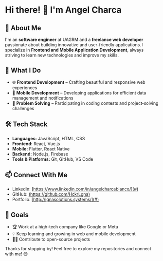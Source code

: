 # Hi there! 👋 I'm Angel Charca  

## 🚀 About Me  
I'm an **software engineer** at UAGRM and a **freelance web developer** passionate about building innovative and user-friendly applications. I specialize in **Frontend and Mobile Application Development**, always striving to learn new technologies and improve my skills.  

## 💼 What I Do  
- 🌐 **Frontend Development** – Crafting beautiful and responsive web experiences  
- 📱 **Mobile Development** – Developing applications for efficient data management and notifications  
- 🔎 **Problem Solving** – Participating in coding contests and project-solving challenges  

## 🛠 Tech Stack  
- **Languages:** JavaScript, HTML, CSS  
- **Frontend:** React, Vue.js  
- **Mobile:** Flutter, React Native  
- **Backend:** Node.js, Firebase  
- **Tools & Platforms:** Git, GitHub, VS Code  

## 📫 Connect With Me  
- LinkedIn: [https://www.linkedin.com/in/angelcharcablanco/](#)  
- GitHub: [(https://github.com/HckrLgna)](#)  
- Portfolio: [http://lgnasolutions.systems/](#)  

## 🎯 Goals  
- 🏆 Work at a high-tech company like Google or Meta  
- 💡 Keep learning and growing in web and mobile development  
- 👨‍💻 Contribute to open-source projects  

Thanks for stopping by! Feel free to explore my repositories and connect with me! 😊  
